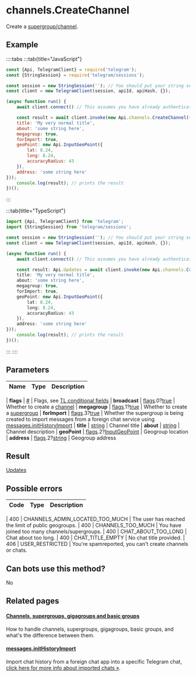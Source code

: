 # channels.CreateChannel

Create a [supergroup/channel](https://core.telegram.org/api/channel).



## Example

::::tabs
:::tab{title="JavaScript"}
```js
const {Api, TelegramClient} = require('telegram');
const {StringSession} = require('telegram/sessions');

const session = new StringSession(''); // You should put your string session here
const client = new TelegramClient(session, apiId, apiHash, {});

(async function run() {
    await client.connect() // This assumes you have already authenticated with .start()

    const result = await client.invoke(new Api.channels.CreateChannel({
    title: 'My very normal title',
    about: 'some string here',
    megagroup: true,
    forImport: true,
    geoPoint: new Api.InputGeoPoint({
        lat: 8.24,
        long: 8.24,
        accuracyRadius: 43
    }),
    address: 'some string here'
}));
    console.log(result); // prints the result
})();
```
:::

:::tab{title="TypeScript"}
```ts
import {Api, TelegramClient} from 'telegram';
import {StringSession} from 'telegram/sessions';

const session = new StringSession(''); // You should put your string session here
const client = new TelegramClient(session, apiId, apiHash, {});

(async function run() {
    await client.connect() // This assumes you have already authenticated with .start()

    const result: Api.Updates = await client.invoke(new Api.channels.CreateChannel({
    title: 'My very normal title',
    about: 'some string here',
    megagroup: true,
    forImport: true,
    geoPoint: new Api.InputGeoPoint({
        lat: 8.24,
        long: 8.24,
        accuracyRadius: 43
    }),
    address: 'some string here'
}));
    console.log(result); // prints the result
})();
```
:::
::::



## Parameters

| Name | Type | Description |
| :--: | ---- | ----------- |

| **flags** | [#](https://core.telegram.org/type/%23) | Flags, see [TL conditional fields](https://core.telegram.org/mtproto/TL-combinators#conditional-fields) 
| **broadcast** | [flags](https://core.telegram.org/mtproto/TL-combinators#conditional-fields).0?[true](https://core.telegram.org/constructor/true) | Whether to create a [channel](https://core.telegram.org/api/channel) 
| **megagroup** | [flags](https://core.telegram.org/mtproto/TL-combinators#conditional-fields).1?[true](https://core.telegram.org/constructor/true) | Whether to create a [supergroup](https://core.telegram.org/api/channel) 
| **forImport** | [flags](https://core.telegram.org/mtproto/TL-combinators#conditional-fields).3?[true](https://core.telegram.org/constructor/true) | Whether the supergroup is being created to import messages from a foreign chat service using [messages.initHistoryImport](https://core.telegram.org/method/messages.initHistoryImport) 
| **title** | [string](https://core.telegram.org/type/string) | Channel title 
| **about** | [string](https://core.telegram.org/type/string) | Channel description 
| **geoPoint** | [flags](https://core.telegram.org/mtproto/TL-combinators#conditional-fields).2?[InputGeoPoint](https://core.telegram.org/type/InputGeoPoint) | Geogroup location 
| **address** | [flags](https://core.telegram.org/mtproto/TL-combinators#conditional-fields).2?[string](https://core.telegram.org/type/string) | Geogroup address 


## Result

[Updates](https://core.telegram.org/type/Updates)



## Possible errors

| Code | Type | Description |
| :--: | ---- | ----------- |

| 400 | CHANNELS\_ADMIN\_LOCATED\_TOO\_MUCH | The user has reached the limit of public geogroups. 
| 400 | CHANNELS\_TOO\_MUCH | You have joined too many channels/supergroups. 
| 400 | CHAT\_ABOUT\_TOO\_LONG | Chat about too long. 
| 400 | CHAT\_TITLE\_EMPTY | No chat title provided. 
| 406 | USER\_RESTRICTED | You're spamreported, you can't create channels or chats. 


## Can bots use this method?

No

## Related pages

#### [Channels, supergroups, gigagroups and basic groups](https://core.telegram.org/api/channel)

How to handle channels, supergroups, gigagroups, basic groups, and what's the difference between them.



#### [messages.initHistoryImport](https://core.telegram.org/method/messages.initHistoryImport)

Import chat history from a foreign chat app into a specific Telegram chat, [click here for more info about imported chats »](https://core.telegram.org/api/import).




